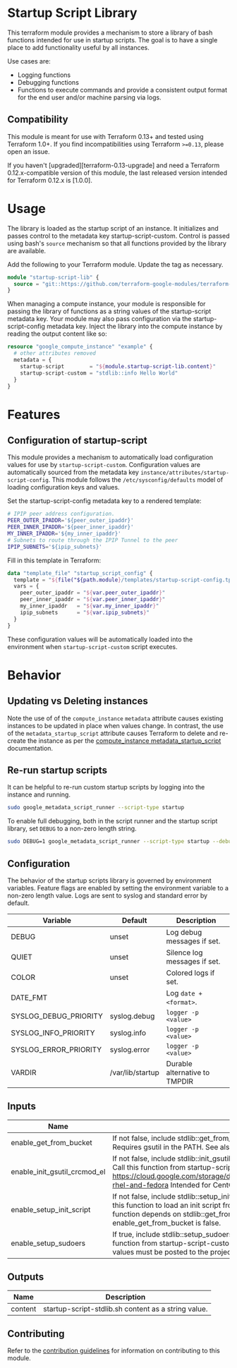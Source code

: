 # Startup Script Library

This terraform module provides a mechanism to store a library of bash functions
intended for use in startup scripts.  The goal is to have a single place to add
functionality useful by all instances.

Use cases are:

 * Logging functions
 * Debugging functions
 * Functions to execute commands and provide a consistent output format for the
   end user and/or machine parsing via logs.

## Compatibility

This module is meant for use with Terraform 0.13+ and tested using Terraform 1.0+.
If you find incompatibilities using Terraform `>=0.13`, please open an issue.

If you haven't [upgraded][terraform-0.13-upgrade] and need a Terraform
0.12.x-compatible version of this module, the last released version
intended for Terraform 0.12.x is [1.0.0].

# Usage

The library is loaded as the startup script of an instance.  It initializes and
passes control to the metadata key startup-script-custom. Control is passed
using bash's `source` mechanism so that all functions provided by the library are
available.

Add the following to your Terraform module.  Update the tag as necessary.

```terraform
module "startup-script-lib" {
  source = "git::https://github.com/terraform-google-modules/terraform-google-startup-scripts.git?ref=v0.1.0"
}
```

When managing a compute instance, your module is responsible for passing the
library of functions as a string values of the startup-script metadata key. Your
module may also pass configuration via the startup-script-config metadata key.
Inject the library into the compute instance by reading the output content like
so:

```terraform
resource "google_compute_instance" "example" {
  # other attributes removed
  metadata = {
    startup-script        = "${module.startup-script-lib.content}"
    startup-script-custom = "stdlib::info Hello World"
  }
}
```

# Features

## Configuration of startup-script

This module provides a mechanism to automatically load configuration values for
use by `startup-script-custom`.  Configuration values are automatically sourced
from the metadata key `instance/attributes/startup-script-config`.  This module
follows the `/etc/sysconfig/defaults` model of loading configuration keys and
values.

Set the startup-script-config metadata key to a rendered template:

```bash
# IPIP peer address configuration.
PEER_OUTER_IPADDR='${peer_outer_ipaddr}'
PEER_INNER_IPADDR='${peer_inner_ipaddr}'
MY_INNER_IPADDR='${my_inner_ipaddr}'
# Subnets to route through the IPIP Tunnel to the peer
IPIP_SUBNETS='${ipip_subnets}'
```

Fill in this template in Terraform:

```terraform
data "template_file" "startup_script_config" {
  template = "${file("${path.module}/templates/startup-script-config.tpl")}"
  vars = {
    peer_outer_ipaddr = "${var.peer_outer_ipaddr}"
    peer_inner_ipaddr = "${var.peer_inner_ipaddr}"
    my_inner_ipaddr   = "${var.my_inner_ipaddr}"
    ipip_subnets      = "${var.ipip_subnets}"
  }
}
```

These configuration values will be automatically loaded into the environment
when `startup-script-custom` script executes.

# Behavior

## Updating vs Deleting instances

Note the use of of the `compute_instance` `metadata` attribute causes existing
instances to be updated in place when values change.  In contrast, the use of
the `metadata_startup_script` attribute causes Terraform to delete and re-create
the instance as per the [compute_instance
metadata_startup_script][metadata_startup_script] documentation.

## Re-run startup scripts

It can be helpful to re-run custom startup scripts by logging into the instance
and running.

```bash
sudo google_metadata_script_runner --script-type startup
```

To enable full debugging, both in the script runner and the startup script
library, set `DEBUG` to a non-zero length string.

```bash
sudo DEBUG=1 google_metadata_script_runner --script-type startup --debug
```

## Configuration

The behavior of the startup scripts library is governed by environment
variables.  Feature flags are enabled by setting the environment variable to a
non-zero length value.  Logs are sent to syslog and standard error by default.

| Variable              | Default          | Description                   |
| --------              | -------          | -----------                   |
| DEBUG                 | unset            | Log debug messages if set.    |
| QUIET                 | unset            | Silence log messages if set.  |
| COLOR                 | unset            | Colored logs if set.          |
| DATE_FMT              |                  | Log `date +<format>`.         |
| SYSLOG_DEBUG_PRIORITY | syslog.debug     | `logger -p <value>`           |
| SYSLOG_INFO_PRIORITY  | syslog.info      | `logger -p <value>`           |
| SYSLOG_ERROR_PRIORITY | syslog.error     | `logger -p <value>`           |
| VARDIR                | /var/lib/startup | Durable alternative to TMPDIR |

<!-- BEGINNING OF PRE-COMMIT-TERRAFORM DOCS HOOK -->
## Inputs

| Name | Description | Type | Default | Required |
|------|-------------|------|---------|:--------:|
| enable\_get\_from\_bucket | If not false, include stdlib::get\_from\_bucket() prior to executing startup-script-custom.  Requires gsutil in the PATH.  See also enable\_init\_gsutil\_crcmod\_el feature flag. | `bool` | `false` | no |
| enable\_init\_gsutil\_crcmod\_el | If not false, include stdlib::init\_gsutil\_crcmod\_el() prior to executing startup-script-custom.  Call this function from startup-script-custom to initialize gsutil as per https://cloud.google.com/storage/docs/gsutil/addlhelp/CRC32CandInstallingcrcmod#centos-rhel-and-fedora Intended for CentOS, RHEL and Fedora systems. | `bool` | `false` | no |
| enable\_setup\_init\_script | If not false, include stdlib::setup\_init\_script() prior to executing startup-script-custom.   Call this function to load an init script from GCS into /etc/init.d and initialize it with chkconfig. This function depends on stdlib::get\_from\_bucket, so this function won't be enabled if enable\_get\_from\_bucket is false. | `bool` | `false` | no |
| enable\_setup\_sudoers | If true, include stdlib::setup\_sudoers() prior to executing startup-script-custom. Call this function from startup-script-custom to setup unix usernames in sudoers Comma separated values must be posted to the project metadata key project/attributes/sudoers | `bool` | `false` | no |

## Outputs

| Name | Description |
|------|-------------|
| content | startup-script-stdlib.sh content as a string value. |

<!-- END OF PRE-COMMIT-TERRAFORM DOCS HOOK -->

## Contributing

Refer to the [contribution guidelines](./CONTRIBUTING.md) for
information on contributing to this module.

[metadata_startup_script]: https://www.terraform.io/docs/providers/google/r/compute_instance.html#metadata_startup_script
[bats]: https://github.com/sstephenson/bats
